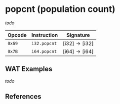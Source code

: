 
# popcnt (population count)

_todo_



| Opcode | Instruction  | Signature |
|--------|--------------|-----------|
| `0x69` | `i32.popcnt` | $[ \text{i32} ] \to [ \text{i32} ]$ |
| `0x7B` | `i64.popcnt` | $[ \text{i64} ] \to [ \text{i64} ]$ |



## WAT Examples

_todo_


## References

[^§2.4.1]: _WebAssembly Core Specification: Numeric Instructions_ - <https://webassembly.github.io/spec/core/bikeshed/#numeric-instructions%E2%91%A0>
[^§4.3.2.22]: _WebAssembly Core Specification, Execution, Numerics, Integer Operations, ipopcntn_ - <https://webassembly.github.io/spec/core/bikeshed/#-hrefop-ipopcntmathrmipopcnt_n-i>

